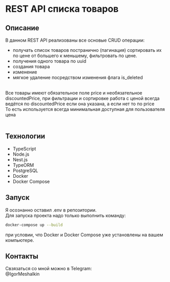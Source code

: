 # REST API списка товаров

## Описание
В данном REST API реализованы все основые CRUD операции: <br>
- получать список товаров постранично (пагинация) сортировать их по цене от большего к меньшему, фильтровать по цене.
- получения одного товара по uuid <br>
- создания товара <br>
- изменение <br>
- мягкое удаление посредством изменения флага is_deleted <br>
<br>
Все товары имеют обязательное поле price и необязательное discountedPrice, при фильтрации и сортировке работа с ценой всегда ведётся по discountedPrice если она указана, а если нет то по price <br>
То есть используется всегда минимальная доступная для пользователя цена <br>
 <br>

## Технологии
- TypeScript
- Node.js
- Nest.js
- TypeORM
- PostgreSQL
- Docker
- Docker Compose
 
## Запуск

Я осознанно оставил .env в репозитории. <br>
Для запуска проекта надо только выполнить команду:
```bash
docker-compose up --build
```
при условии, что Docker и Docker Compose уже установлены на вашем компьютере.

## Контакты
Свзязаться со мной можно в Telegram:<br>
@IgorMeshalkin

